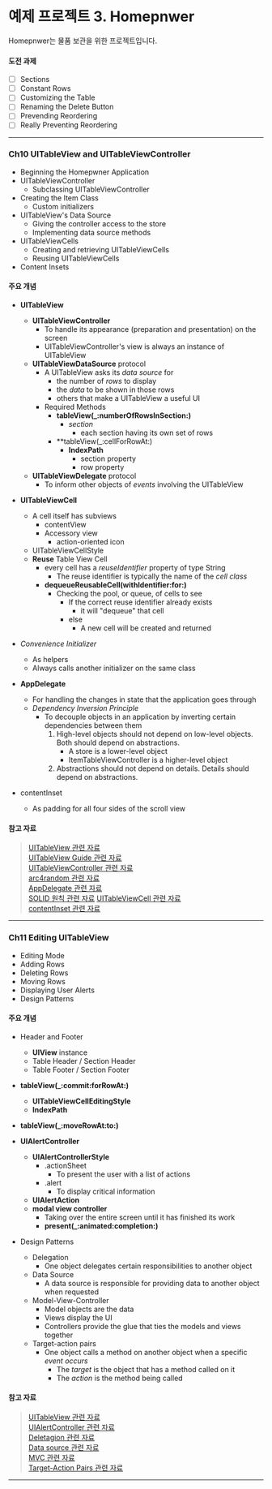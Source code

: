 예제 프로젝트 3. Homepnwer
==================

Homepnwer는 물품 보관을 위한 프로젝트입니다.  

#### 도전 과제

* [ ] Sections
* [ ] Constant Rows
* [ ] Customizing the Table
* [ ] Renaming the Delete Button
* [ ] Prevending Reordering
* [ ] Really Preventing Reordering

----------------------------------------------------------------------------

### Ch10 UITableView and UITableViewController

* Beginning the Homepwner Application
* UITableViewController
    * Subclassing UITableViewController
* Creating the Item Class
    * Custom initializers
* UITableView's Data Source
    * Giving the controller access to the store
    * Implementing data source methods
* UITableViewCells
    * Creating and retrieving UITableViewCells
    * Reusing UITableViewCells
* Content Insets

#### 주요 개념

* **UITableView**
    * **UITableViewController**
        * To handle its appearance (preparation and presentation) on the screen
        * UITableViewController's view is always an instance of UITableView
    * **UITableViewDataSource** protocol
        * A UITableView asks its *data source* for 
            * the number of *rows* to display
            * the *data* to be shown in those rows
            * others that make a UITableView a useful UI
        * Required Methods
            * **tableView(_:numberOfRowsInSection:)**
                * *section*
                    * each section having its own set of rows
            * **tableView(_:cellForRowAt:)
                * **IndexPath**
                    * section property
                    * row property
    * **UITableViewDelegate** protocol
        * To inform other objects of *events* involving the UITableView
  
* **UITableViewCell**
    * A cell itself has subviews
        * contentView
        * Accessory view
            * action-oriented icon
    * UITableViewCellStyle
    * **Reuse** Table View Cell
        * every cell has a *reuseIdentifier* property of type String
            * The reuse identifier is typically the name of the *cell class*
        * **dequeueReusableCell(withIdentifier:for:)**
            * Checking the pool, or queue, of cells to see
                * If the correct reuse identifier already exists
                    * it will "dequeue" that cell
                * else
                    * A new cell will be created and returned
  
* *Convenience Initializer*
    * As helpers
    * Always calls another initializer on the same class
  
* **AppDelegate**
    * For handling the changes in state that the application goes through
    * *Dependency Inversion Principle*
        * To decouple objects in an application by inverting certain dependencies between them
            1. High-level objects should not depend on low-level objects. Both should depend on abstractions.
                * A store is a lower-level object
                * ItemTableViewController is a higher-level object
            2. Abstractions should not depend on details. Details should depend on abstractions.
  
* contentInset
    * As padding for all four sides of the scroll view
  
#### 참고 자료

> [UITableView 관련 자료](https://developer.apple.com/documentation/uikit/uitableview)  
> [UITableView Guide 관련 자료](https://developer.apple.com/library/content/documentation/UserExperience/Conceptual/TableView_iPhone/AboutTableViewsiPhone/AboutTableViewsiPhone.html#//apple_ref/doc/uid/TP40007451)  
> [UITableViewController 관련 자료](https://developer.apple.com/documentation/uikit/uitableviewdatasource)  
> [arc4random 관련 자료](https://developer.apple.com/legacy/library/documentation/Darwin/Reference/ManPages/man3/arc4random.3.html)  
> [AppDelegate 관련 자료](https://developer.apple.com/library/content/documentation/iPhone/Conceptual/iPhoneOSProgrammingGuide/TheAppLifeCycle/TheAppLifeCycle.html#//apple_ref/doc/uid/TP40007072-CH2-SW2)  
> [SOLID 원칙 관련 자료](https://en.wikipedia.org/wiki/SOLID_(object-oriented_design))  
> [UITableViewCell 관련 자료](https://developer.apple.com/documentation/uikit/uitableviewcell)  
> [contentInset 관련 자료](https://developer.apple.com/documentation/uikit/uiscrollview/1619406-contentinset)  

----------------------------------------------------------------------------

### Ch11 Editing UITableView

* Editing Mode
* Adding Rows
* Deleting Rows
* Moving Rows
* Displaying User Alerts
* Design Patterns

#### 주요 개념

* Header and Footer
    * **UIView** instance
    * Table Header / Section Header
    * Table Footer / Section Footer
  
* **tableView(_:commit:forRowAt:)**
    * **UITableViewCellEditingStyle**
    * **IndexPath**
  
* **tableView(_:moveRowAt:to:)**

* **UIAlertController**
    * **UIAlertControllerStyle**
        * .actionSheet
            * To present the user with a list of actions
        * .alert
            * To display critical information
    * **UIAlertAction**
    * **modal view controller**
        * Taking over the entire screen until it has finished its work
        * **present(_:animated:completion:)**
  
* Design Patterns
    * Delegation
        * One object delegates certain responsibilities to another object
    * Data Source
        * A data source is responsible for providing data to another object when requested
    * Model-View-Controller
        * Model objects are the data
        * Views display the UI
        * Controllers provide the glue that ties the models and views together
    * Target-action pairs
        * One object calls a method on another object when a specific *event occurs*
            * The *target* is the object that has a method called on it
            * The *action* is the method being called
  
#### 참고 자료

> [UITableView 관련 자료](https://developer.apple.com/documentation/uikit/uitableview)  
> [UIAlertController 관련 자료](https://developer.apple.com/documentation/uikit/uialertcontroller)  
> [Deletagion 관련 자료](https://developer.apple.com/library/content/documentation/General/Conceptual/DevPedia-CocoaCore/Delegation.html)  
> [Data source 관련 자료](https://developer.apple.com/library/content/documentation/General/Conceptual/DevPedia-CocoaCore/Delegation.html#//apple_ref/doc/uid/TP40008195-CH14-SW3)  
> [MVC 관련 자료](https://developer.apple.com/library/content/documentation/General/Conceptual/DevPedia-CocoaCore/MVC.html#//apple_ref/doc/uid/TP40008195-CH32-SW1)  
> [Target-Action Pairs 관련 자료](https://developer.apple.com/library/content/documentation/General/Conceptual/Devpedia-CocoaApp/TargetAction.html)  

----------------------------------------------------------------------------